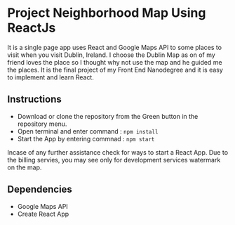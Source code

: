 Project Neighborhood Map Using ReactJs
=======================================

It is a single page app uses React and Google Maps API to some places to visit when you visit Dublin, Ireland. I choose the Dublin Map as on of my friend loves the place so I thought why not use the map and he guided me the places. It is the final project of my Front End Nanodegree and it is easy to implement and learn React.

## Instructions

* Download or clone the repository from the Green button in the repository menu.
* Open terminal and enter command : <code>npm install</code>
* Start the App by entering commnad : <code>npm start</code>

Incase of any further assistance check for ways to start a React App.
Due to the billing servies, you may see only for development services watermark on the map.

## Dependencies

* Google Maps API
* Create React App
